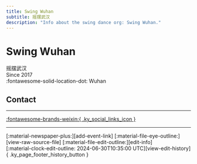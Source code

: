 ```yaml
---
title: Swing Wuhan
subtitle: 摇摆武汉
description: "Info about the swing dance org: Swing Wuhan."
---
```


# Swing Wuhan

摇摆武汉  
Since 2017  
:fontawesome-solid-location-dot: Wuhan  


## Contact


---

 [:fontawesome-brands-weixin:{ .ky_social_links_icon }](# "SwingWuHan 摇摆武汉")

---

<div class="ky_page_footer" markdown>
<div class="ky_page_footer_trailing" markdown="span">
[:material-newspaper-plus:][add-event-link]
[:material-file-eye-outline:][view-raw-source-file]
[:material-file-edit-outline:][edit-info]
</div>
<div class="ky_page_footer_leading" markdown="span">
[:material-clock-edit-outline: 2024-06-30T10:35:00 UTC][view-edit-history]{ .ky_page_footer_history_button }
</div>
</div>

[add-event-link]: https://github.com/swingdance/events/issues/new?assignees=&labels=add+event&projects=&template=02-add_entity.yml&title=Add%20Event%3A%20zh_CN%20%E2%80%A2%20%3CName%3E&region=zh_CN&province=Hubei&city=Wuhan&org_id=swing-wu-han "Add Event"
[view-raw-source-file]: https://github.com/swingdance/orgs/blob/main/zh_CN/swing-wu-han.json "View Raw Source File"
[edit-info]: https://github.com/swingdance/orgs/issues/new?assignees=&labels=update+org&projects=&template=03-update_entity.yml&title=Update%20Org%3A%20zh_CN%20%E2%80%A2%20Swing%20Wuhan&region=zh_CN&id=swing-wu-han&name=Swing%20Wuhan "Edit Info"

[view-edit-history]: https://github.com/swingdance/orgs/commits/main/zh_CN/swing-wu-han.json "View Edit History"
